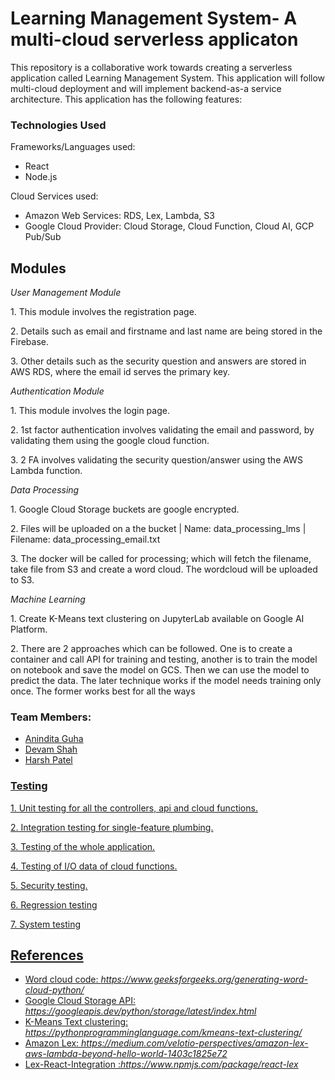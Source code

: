 <h1>Learning Management System- A multi-cloud serverless applicaton</h1>


<p>This repository is a collaborative work towards creating a serverless application called Learning Management System. This application will follow multi-cloud deployment and will implement backend-as-a service architecture. This application has the following features:</p>
 
<h3>Technologies Used</h3>
<p>Frameworks/Languages used:</p>
<ul>
<li> React </li>
<li> Node.js </li>
</ul>
<p>Cloud Services used:</p>
<ul>
<li>Amazon Web Services: RDS, Lex, Lambda, S3</li>
<li>Google Cloud Provider: Cloud Storage, Cloud Function, Cloud AI, GCP Pub/Sub</li>
</ul>

<h2>Modules</h2>

<i><p>User Management Module</p></i>
<p>1. This module involves the registration page.</p>
<p>2. Details such as email and firstname and last name are being stored in the Firebase.</p>
<p>3. Other details such as the security question and answers are stored in AWS RDS, where the email id serves the primary key.</p>

<i><p>Authentication Module</p></i>
<p>1. This module involves the login page.</p>
<p>2. 1st factor authentication involves validating the email and password, by validating them using the google cloud function.</p>
<p>3. 2 FA involves validating the security question/answer using the AWS Lambda function.</p>  
  
<i><p>Data Processing</p></i>
<p>1. Google Cloud Storage buckets are google encrypted.</p>
<p>2. Files will be uploaded on a the bucket | Name: data_processing_lms | Filename: data_processing_email.txt</p>
<p>3. The docker will be called for processing; which will fetch the filename, take file from S3 and create a word cloud. The wordcloud will be uploaded to S3. </p>

<i><p>Machine Learning</p></i>
<p>1. Create K-Means text clustering on JupyterLab available on Google AI Platform.</p>
<p>2. There are 2 approaches which can be followed. One is to create a container and call API for training and testing, another is to train the model on notebook and save the
  model on GCS. Then we can use the model to predict the data. The later technique works if the model needs training only once. The former works best for all the ways</p>


<h3>Team Members:</h3>
<ul>
<li><a href="https://github.com/AninditaGuha98"> Anindita Guha </li>
<li> Devam Shah </li>
<li><a href="https://github.com/Harshpatel44"> Harsh Patel </li>
 </ul> 
 
<h3>Testing</h3>
<p>1. Unit testing for all the controllers, api and cloud functions.</p>
<p>2. Integration testing for single-feature plumbing.</p>
<p>3. Testing of the whole application.</p>
<p>4. Testing of I/O data of cloud functions.</p>
<p>5. Security testing.</p>
<p>6. Regression testing</p>
<p>7. System testing</p>

<h2>References</h2>
<ul>
<li>Word cloud code: <i>https://www.geeksforgeeks.org/generating-word-cloud-python/</i></li>
<li>Google Cloud Storage API: <i>https://googleapis.dev/python/storage/latest/index.html</i></li>
<li>K-Means Text clustering: <i>https://pythonprogramminglanguage.com/kmeans-text-clustering/</i></li>
<li>Amazon Lex: <i>https://medium.com/velotio-perspectives/amazon-lex-aws-lambda-beyond-hello-world-1403c1825e72</i></li>
<li>Lex-React-Integration :<i>https://www.npmjs.com/package/react-lex</i></li>
</ul>
 
 
 
 
 
